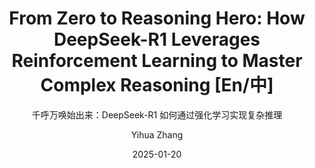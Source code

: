 ---
layout:     post_lang
title:      "From Zero to Reasoning Hero: How DeepSeek-R1 Leverages Reinforcement Learning to Master Complex Reasoning [En/中]"
subtitle:   "千呼万唤始出来：DeepSeek-R1 如何通过强化学习实现复杂推理"
date:       2025-01-20
author:     "Yihua Zhang"
header-img: "img/in-post/2025-01-20-deepseek-r1/bg.jpg"
catalog: true
tags:
   - Reinforcement Learning
   - AI Reasoning

# Indicate the actual snippet files that contain the content
content_en: "posts/2025-01-20-deepseek-r1_en.md"
content_zh: "posts/2025-01-20-deepseek-r1_zh.md"
---